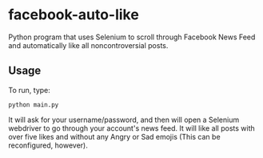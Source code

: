 # facebook-auto-like
Python program that uses Selenium to scroll through Facebook News Feed and automatically like all noncontroversial posts.

## Usage
To run, type:

    python main.py

It will ask for your username/password, and then will open a Selenium webdriver to go through your account's news feed. It will like all posts with over five likes and without any Angry or Sad emojis (This can be reconfigured, however).
